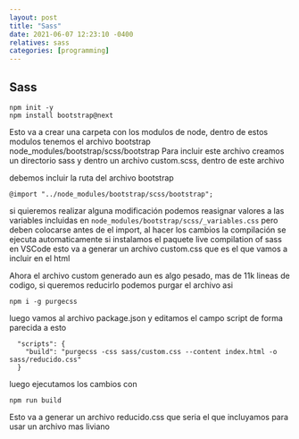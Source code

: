 ```yaml
---
layout: post
title: "Sass"
date: 2021-06-07 12:23:10 -0400
relatives: sass
categories: [programming]
---
```


## Sass
```
npm init -y
npm install bootstrap@next
```

Esto va a crear una carpeta con los modulos de node, dentro de estos modulos tenemos el archivo bootstrap node_modules/bootstrap/scss/bootstrap
Para incluir este archivo creamos un directorio sass y dentro un archivo custom.scss, dentro de este archivo

debemos incluir la ruta del archivo bootstrap
```
@import "../node_modules/bootstrap/scss/bootstrap";
```

si quieremos realizar alguna modificación podemos reasignar valores a las variables incluidas en `node_modules/bootstrap/scss/_variables.css`
pero deben colocarse antes de el import, al hacer los cambios la compilación se ejecuta automaticamente si instalamos el paquete 
live compilation of sass en VSCode esto va a generar un archivo custom.css que es el que vamos a incluir en el html

Ahora el archivo custom generado aun es algo pesado, mas de 11k lineas de codigo, si queremos reducirlo
podemos purgar el archivo asi

```
npm i -g purgecss
```

luego vamos al archivo package.json y editamos el campo script de forma parecida a esto
```
  "scripts": {
    "build": "purgecss -css sass/custom.css --content index.html -o sass/reducido.css"
  }
```

luego ejecutamos los cambios con 
```
npm run build
```

Esto va a generar un archivo reducido.css que seria el que incluyamos para usar un archivo mas liviano